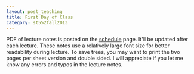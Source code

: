 ```yaml
---
layout: post_teaching
title: First Day of Class
category: st552fall2013
---
```


PDF of lecture notes is posted on the [schedule](../../../schedule.html) page. It'll be updated after each lecture. These notes use a relatively large font size for better readability during lecture. To save trees, you may want to print the two pages per sheet version and double sided. I will appreciate if you let me know any errors and typos in the lecture notes.

